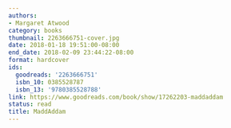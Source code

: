 ```yaml
---
authors:
- Margaret Atwood
category: books
thumbnail: 2263666751-cover.jpg
date: 2018-01-18 19:51:00-08:00
end_date: 2018-02-09 23:44:22-08:00
format: hardcover
ids:
  goodreads: '2263666751'
  isbn_10: 0385528787
  isbn_13: '9780385528788'
link: https://www.goodreads.com/book/show/17262203-maddaddam
status: read
title: MaddAddam
---
```

